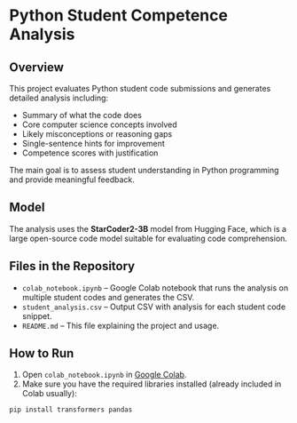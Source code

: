 # Python Student Competence Analysis

## Overview
This project evaluates Python student code submissions and generates detailed analysis including:
- Summary of what the code does
- Core computer science concepts involved
- Likely misconceptions or reasoning gaps
- Single-sentence hints for improvement
- Competence scores with justification

The main goal is to assess student understanding in Python programming and provide meaningful feedback.

## Model
The analysis uses the **StarCoder2-3B** model from Hugging Face, which is a large open-source code model suitable for evaluating code comprehension.

## Files in the Repository
- `colab_notebook.ipynb` – Google Colab notebook that runs the analysis on multiple student codes and generates the CSV.  
- `student_analysis.csv` – Output CSV with analysis for each student code snippet.  
- `README.md` – This file explaining the project and usage.

## How to Run
1. Open `colab_notebook.ipynb` in [Google Colab](https://colab.research.google.com/).  
2. Make sure you have the required libraries installed (already included in Colab usually):
```bash
pip install transformers pandas